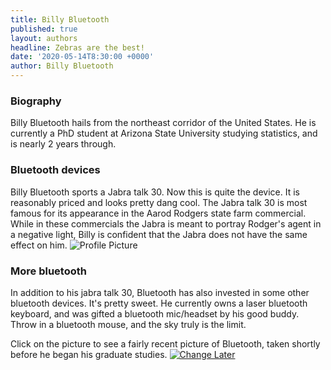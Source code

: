 ```yaml
---
title: Billy Bluetooth
published: true
layout: authors
headline: Zebras are the best!
date: '2020-05-14T8:30:00 +0000'
author: Billy Bluetooth
---
```

### Biography
Billy Bluetooth hails from the northeast corridor of the United States.  He is currently a PhD student at Arizona State University studying statistics, and is nearly 2 years through.  

### Bluetooth devices
Billy Bluetooth sports a Jabra talk 30.  Now this is quite the device.  It is reasonably priced and looks pretty dang cool.  The Jabra talk 30 is most famous for its appearance in the Aarod Rodgers state farm commercial.  While in these commercials the Jabra is meant to portray Rodger's agent in a negative light, Billy is confident that the Jabra does not have the same effect on him.
<img src="{{ site.baseurl }}assets/doggo.png" title="Profile Picture" class="profile">

### More bluetooth
In addition to his jabra talk 30, Bluetooth has also invested in some other bluetooth devices.   It's pretty sweet. He currently owns a laser bluetooth keyboard, and was gifted a bluetooth mic/headset by his good buddy.  Throw in a bluetooth mouse, and the sky truly is the limit.  


Click on the picture to see a fairly recent picture of Bluetooth, taken shortly before he began his graduate studies.
<a href="{{ site.baseurl }}assets/wowpic.jpg" data-lightbox="falcon9-medium" data-title="Change Later">
  <img src="{{ site.baseurl }}assets/wowpic.jpg" title="Change Later">
</a>
